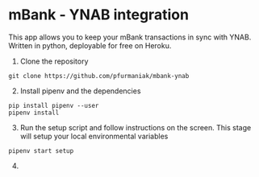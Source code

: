 # mBank - YNAB integration
This app allows you to keep your mBank transactions in sync with YNAB. Written in python, deployable for free on Heroku.

1. Clone the repository
```
git clone https://github.com/pfurmaniak/mbank-ynab
```
2. Install pipenv and the dependencies
```
pip install pipenv --user
pipenv install
```
3. Run the setup script and follow instructions on the screen. This stage will setup your local environmental variables 
```
pipenv start setup
```
4. 
